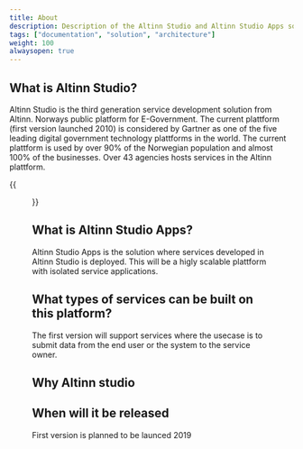 ```yaml
---
title: About 
description: Description of the Altinn Studio and Altinn Studio Apps solution
tags: ["documentation", "solution", "architecture"]
weight: 100
alwaysopen: true
---
```


## What is Altinn Studio?
Altinn Studio is the third generation service development solution from Altinn. 
Norways public platform for E-Government.
The current plattform (first version launched 2010) is considered by Gartner 
as one of the five leading digital government technology plattforms in the world. 
The current plattform is used by over 90% of the Norwegian population and almost 100% 
of the businesses. Over 43 agencies hosts services in the Altinn plattform.

{{<figure src="gartner.png" title="Gartner">}}

## What is Altinn Studio Apps?
Altinn Studio Apps is the solution where services developed in Altinn Studio is deployed. 
This will be a higly scalable plattform with isolated service applications.

## What types of services can be built on this platform?
The first version will support services where the usecase is to submit data from the end 
user or the system to the service owner. 

## Why Altinn studio


## When will it be released
First version is planned to be launced 2019




